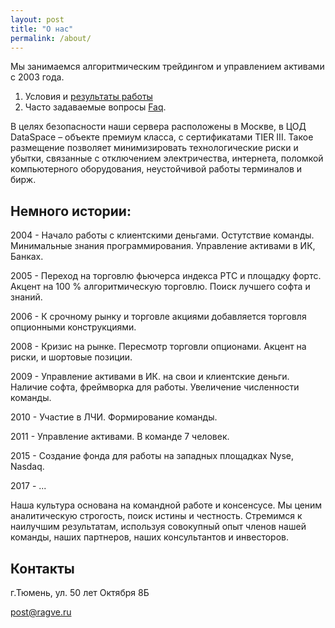 ```yaml
---
layout: post
title: "О нас"
permalink: /about/
---
```


Мы занимаемся алгоритмическим трейдингом и управлением активами с 2003 года. 

1. Условия и [результаты работы](http://ragve.ru//security)
2. Часто задаваемые вопросы [Faq](http://ragve.ru//faq).

В целях безопасности наши сервера расположены в Москве, в ЦОД DataSpace – объекте премиум класса, с сертификатами TIER III. Такое размещение позволяет минимизировать технологические риски и убытки, связанные с отключением электричества, интернета, поломкой компьютерного оборудования, неустойчивой работы терминалов и бирж. 

## Немного истории:

2004 - Начало работы с клиентскими деньгами. Остутствие команды. Минимальные знания программирования. Управление активами в ИК, Банках. 

2005 - Переход на торговлю фьючерса индекса РТС и площадку фортс. Акцент на 100 % алгоритмическую торговлю. Поиск лучшего софта и знаний.

2006 - К срочному рынку и торговле акциями добавляется торговля опционными конструкциями.

2008 - Кризис на рынке. Пересмотр торговли опционами. Акцент на риски, и шортовые позиции.

2009 - Управление активами в ИК. на свои и клиентские деньги. Наличие софта, фреймворка для работы. Увеличение численности команды. 

2010 - Участие в ЛЧИ. Формирование команды. 

2011 - Управление активами. В команде 7 человек.

2015 - Создание фонда для работы на западных площадках Nyse, Nasdaq.

2017 -  ...


Наша культура основана на командной работе и консенсусе. Мы ценим аналитическую строгость, поиск истины и честность. Стремимся к наилучшим результатам, используя совокупный опыт членов нашей команды, наших партнеров, наших консультантов и инвесторов.


## Контакты

г.Тюмень, ул. 50 лет Октября 8Б

post@ragve.ru
